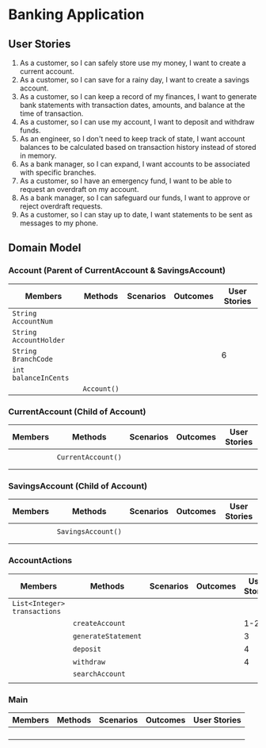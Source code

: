 # Banking Application
## User Stories
1. As a customer, so I can safely store use my money, I want to create a current account.
2. As a customer, so I can save for a rainy day, I want to create a savings account.
3. As a customer, so I can keep a record of my finances, I want to generate bank statements with transaction dates, amounts, and balance at the time of transaction.
4. As a customer, so I can use my account, I want to deposit and withdraw funds.
5. As an engineer, so I don't need to keep track of state, I want account balances to be calculated based on transaction history instead of stored in memory.
6. As a bank manager, so I can expand, I want accounts to be associated with specific branches.
7. As a customer, so I have an emergency fund, I want to be able to request an overdraft on my account.
8. As a bank manager, so I can safeguard our funds, I want to approve or reject overdraft requests.
9. As a customer, so I can stay up to date, I want statements to be sent as messages to my phone.

## Domain Model
### Account (Parent of CurrentAccount & SavingsAccount)
| Members                 | Methods     | Scenarios | Outcomes | User Stories |
|-------------------------|-------------|-----------|----------|--------------|
| `String AccountNum`     |             |           |          |              |
| `String AccountHolder`  |             |           |          |              |
| `String BranchCode`     |             |           |          | 6            |
| `int balanceInCents`    |             |           |          |              |
|                         | `Account()` |           |          |              |


### CurrentAccount (Child of Account)
| Members | Methods            | Scenarios | Outcomes | User Stories |
|---------|--------------------|-----------|----------|--------------|
|         |                    |           |          |              |
|         | `CurrentAccount()` |           |          |              |
|         |                    |           |          |              |
|         |                    |           |          |              |

### SavingsAccount (Child of Account)
| Members | Methods            | Scenarios | Outcomes | User Stories |
|---------|--------------------|-----------|----------|--------------|
|         |                    |           |          |              |
|         | `SavingsAccount()` |           |          |              |
|         |                    |           |          |              |
|         |                    |           |          |              |

### AccountActions
| Members                        | Methods              | Scenarios | Outcomes | User Stories |
|--------------------------------|----------------------|-----------|----------|--------------|
| `List<Integer> transactions`   |                      |           |          |              |
|                                | `createAccount`      |           |          | 1-2          |
|                                | `generateStatement`  |           |          | 3            |
|                                | `deposit`            |           |          | 4            |
|                                | `withdraw`           |           |          | 4            |
|                                | `searchAccount`      |           |          |              |
|                                |                      |           |          |              |

### Main
| Members | Methods | Scenarios | Outcomes | User Stories |
|---------|---------|-----------|----------|--------------|
|         |         |           |          |              |
|         |         |           |          |              |
|         |         |           |          |              |
|         |         |           |          |              |